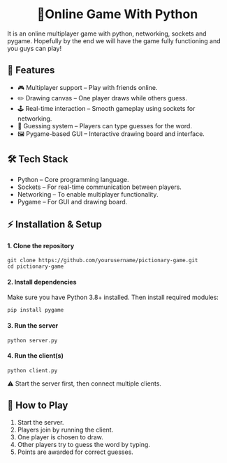 <h1 align="center">🎨Online Game With Python</h1>

 It is an online multiplayer game with python, networking, sockets and pygame. Hopefully by the end we will have the game fully functioning and you guys can play!

## 🚀 Features

 - 🎮 Multiplayer support – Play with friends online.
 - ✏️ Drawing canvas – One player draws while others guess.
 - 🕹️ Real-time interaction – Smooth gameplay using sockets for networking.
 - 💬 Guessing system – Players can type guesses for the word.
 - 🖼️ Pygame-based GUI – Interactive drawing board and interface.

## 🛠️ Tech Stack

 - Python – Core programming language.
 - Sockets – For real-time communication between players.
 - Networking – To enable multiplayer functionality.
 - Pygame – For GUI and drawing board.

## ⚡ Installation & Setup
#### 1. Clone the repository
```
git clone https://github.com/yourusername/pictionary-game.git
cd pictionary-game
```
#### 2. Install dependencies

Make sure you have Python 3.8+ installed. Then install required modules:
```
pip install pygame
```
#### 3. Run the server
```
python server.py
```
#### 4. Run the client(s)
```
python client.py
```

⚠️ Start the server first, then connect multiple clients.

## 🎯 How to Play

 1. Start the server.
 2. Players join by running the client.
 3. One player is chosen to draw.
 4. Other players try to guess the word by typing.
 5. Points are awarded for correct guesses.


